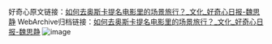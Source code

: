 好奇心原文链接：[如何去奥斯卡提名电影里的场景旅行？_文化_好奇心日报-魏思静](https://www.qdaily.com/articles/5594.html)
WebArchive归档链接：[如何去奥斯卡提名电影里的场景旅行？_文化_好奇心日报-魏思静](http://web.archive.org/web/20190623165110/https://www.qdaily.com/articles/5594.html)
![image](http://ww3.sinaimg.cn/large/007d5XDply1g3w8t99eunj30u04lvtzq)